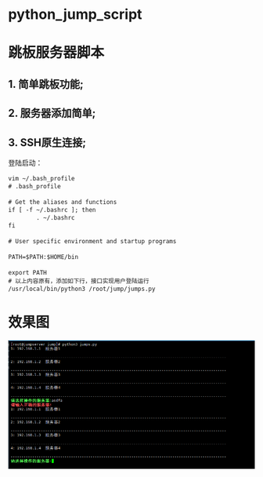 # python_jump_script
# 跳板服务器脚本

##  1. 简单跳板功能;
##  2. 服务器添加简单;
##  3. SSH原生连接;



登陆启动：
```
vim ~/.bash_profile
# .bash_profile

# Get the aliases and functions
if [ -f ~/.bashrc ]; then
        . ~/.bashrc
fi

# User specific environment and startup programs

PATH=$PATH:$HOME/bin

export PATH
# 以上内容原有，添加如下行，接口实现用户登陆运行
/usr/local/bin/python3 /root/jump/jumps.py
```
# 效果图

![image](https://github.com/GZ-Alinx/python_jump_script/blob/master/img/xg.png)
